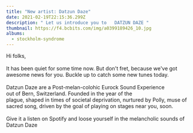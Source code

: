 ```yaml
---
title: "New artist: Datzun Daze"
date: 2021-02-19T22:15:36.299Z
description: " Let us introduce you to   DATZUN DAZE "
thumbnail: https://f4.bcbits.com/img/a0399189426_10.jpg
albums:
  - stockholm-syndrome
---
```

Hi folks,\
\
It has been quiet for some time now. But don't fret, because we've got awesome news for you. Buckle up to catch some new tunes today. \
\
Datzun Daze are a Post-melan-colohic Eurock ​Sound Experience out of Bern, Switzerland. ​Founded in the year of the ​plague, shaped in times of ​societal deprivation, ​nurtured by Polly, muse of ​sacred song, driven by the ​goal of playing on stages near you, soon. \
\
Give it a listen on Spotify and loose yourself in the melancholic sounds of Datzun Daze